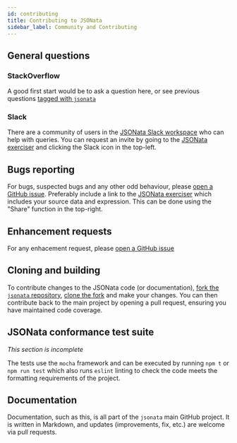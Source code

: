 ```yaml
---
id: contributing
title: Contributing to JSONata
sidebar_label: Community and Contributing
---
```


## General questions

### StackOverflow

A good first start would be to ask a question here, or see previous questions [tagged with `jsonata`](https://stackoverflow.com/questions/tagged/jsonata)

### Slack

There are a community of users in the [JSONata Slack workspace](http://jsonata.slack.com) who can help with queries. You can request an invite by going to the [JSONata exerciser](http://try.jsonata.org/) and clicking the Slack icon in the top-left.

## Bugs reporting

For bugs, suspected bugs and any other odd behaviour, please [open a GitHub issue](https://github.com/jsonata-js/jsonata/issues/new). Preferably include a link to the [JSONata exerciser](http://try.jsonata.org/) which includes your source data and expression. This can be done using the "Share" function in the top-right.

## Enhancement requests

For any enhacement request, please [open a GitHub issue](https://github.com/jsonata-js/jsonata/issues/new)

## Cloning and building

To contribute changes to the JSONata code (or documentation), [fork the `jsonata` repository](https://help.github.com/en/articles/fork-a-repo), [clone the fork](https://help.github.com/en/articles/cloning-a-repository) and make your changes. You can then contribute back to the main project by opening a pull request, ensuring you have maintained code coverage.

## JSONata conformance test suite

_This section is incomplete_

The tests use the `mocha` framework and can be executed by running `npm t` or `npm run test` which also runs `eslint` linting to check the code meets the formatting requirements of the project.

## Documentation

Documentation, such as this, is all part of the `jsonata` main GitHub project. It is written in Markdown, and updates (improvements, fix, etc.) are welcome via pull requests.
